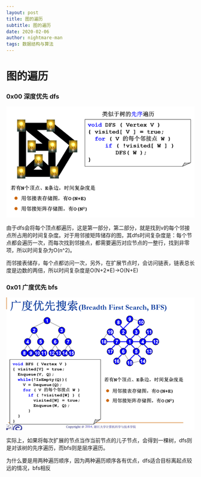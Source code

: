 ```yaml
---
layout: post
title: 图的遍历
subtitle: 图的遍历
date: 2020-02-06
author: nightmare-man
tags: 数据结构与算法
---
```

# 		图的遍历

### 0x00 深度优先 dfs

![QQ截图20200206191742](/assets/img/QQ截图20200206191742.png)

​			由于dfs会将每个顶点都遍历，这是第一部分，第二部分，就是找到v的每个邻接点所占用的时间复杂度。对于用邻接矩阵储存的图，其dfs时间复杂度是：每个节点都会遍历一次，而每次找到邻接点，都需要遍历对应节点的一整行，找到非零项，所以时间复杂为O(n^2)。

​			而邻接表储存，每个点都访问一次，另外，在扩展节点时，会访问链表，链表总长度是边数的两倍，所以时间复杂度是O(N+2*E)->O(N+E)

### 0x01 广度优先 bfs

![QQ截图20200206193423](/assets/img/QQ截图20200206193423.png)

​			实际上，如果将每次扩展的节点当作当前节点的儿子节点，会得到一棵树，dfs则是对该树的先序遍历，而bfs则是层序遍历。

​			为什么要是用两种遍历顺序，因为两种遍历顺序各有优点，dfs适合目标离起点较远的情况，bfs相反
